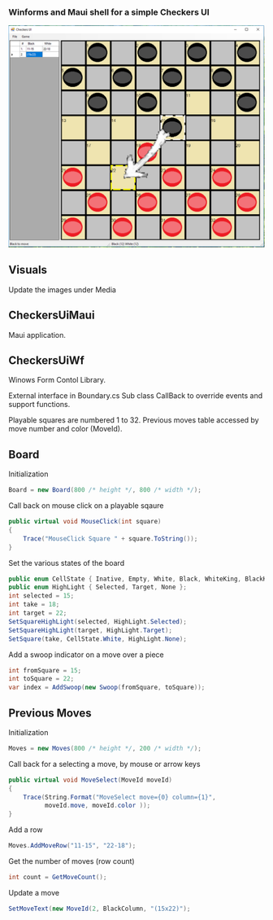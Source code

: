 ### Winforms and Maui shell for a simple Checkers UI

![main](https://github.com/speedyjeff/checkersui/blob/master/Media/main.png)


## Visuals

Update the images under Media

## CheckersUiMaui

Maui application.

## CheckersUiWf

Winows Form Contol Library. 

External interface in Boundary.cs
Sub class CallBack to override events and support functions.

Playable squares are numbered 1 to 32.
Previous moves table accessed by move number and color (MoveId).

## Board

Initialization
```C#
Board = new Board(800 /* height */, 800 /* width */);
```

Call back on mouse click on a playable sqaure
```C#
public virtual void MouseClick(int square)
{
    Trace("MouseClick Square " + square.ToString());
}
```

Set the various states of the board
```C#
public enum CellState { Inative, Empty, White, Black, WhiteKing, BlackKing};
public enum HighLight { Selected, Target, None };
int selected = 15;
int take = 18;
int target = 22;
SetSquareHighLight(selected, HighLight.Selected);
SetSquareHighLight(target, HighLight.Target);
SetSquare(take, CellState.White, HighLight.None);
```

Add a swoop indicator on a move over a piece
```C#
int fromSquare = 15;
int toSquare = 22;
var index = AddSwoop(new Swoop(fromSquare, toSquare));

```

## Previous Moves

Initialization
```C#
Moves = new Moves(800 /* height */, 200 /* width */);
```
Call back for a selecting a move, by mouse or arrow keys
```C#
public virtual void MoveSelect(MoveId moveId)
{
    Trace(String.Format("MoveSelect move={0} column={1}",
          moveId.move, moveId.color ));
}
```

Add a row
```C#
Moves.AddMoveRow("11-15", "22-18");
```

Get the number of moves (row count)
```C#
int count = GetMoveCount();
```

Update a move
```C#
SetMoveText(new MoveId(2, BlackColumn, "(15x22)");
```

